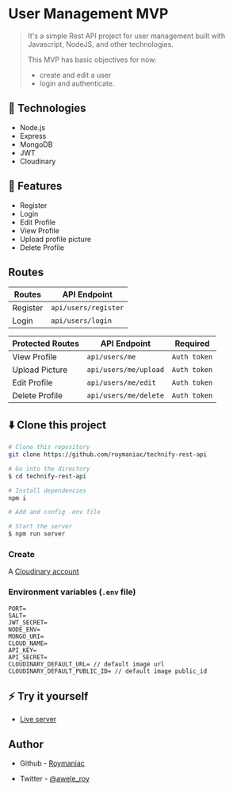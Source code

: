 # User Management MVP

> It's a simple Rest API project for user management built with Javascript, NodeJS, and other technologies.
>
> This MVP has basic objectives for now:
>
> * create and edit a user
> * login and authenticate.

## 🚀 Technologies

* Node.js
* Express
* MongoDB
* JWT
* Cloudinary

## 📌 Features

* Register
* Login
* Edit Profile
* View Profile
* Upload profile picture
* Delete Profile

## Routes

| Routes | API Endpoint          |
|--------|-----------------------|
|Register | `api/users/register` |
| Login | `api/users/login`      |

 Protected Routes | API Endpoint          | Required             |
|--------|-----------------------|----------------------|
|View Profile | `api/users/me`   |  `Auth token`        |
| Upload Picture | `api/users/me/upload` | `Auth token` |
| Edit Profile | `api/users/me/edit` |   `Auth token`  |
| Delete Profile | `api/users/me/delete` |`Auth token`  |

## **:arrow_down:** Clone this project

```bash
# Clone this repository
git clone https://github.com/roymaniac/technify-rest-api

# Go into the directory
$ cd technify-rest-api

# Install dependencies
npm i

# Add and config .env file

# Start the server
$ npm run server
```

### Create

A [Cloudinary account]("https://cloudinary.com/")

### Environment variables (`.env` file)

```env
PORT=
SALT=
JWT_SECRET=
NODE_ENV=
MONGO_URI=
CLOUD_NAME=
API_KEY=
API_SECRET=
CLOUDINARY_DEFAULT_URL= // default image url
CLOUDINARY_DEFAULT_PUBLIC_ID= // default image public_id
```

## ⚡ Try it yourself

* [Live server](https://technify.onrender.com)

## Author

* Github - [Roymaniac](https://www.github.com/Roymaniac)

* Twitter - [@awele_roy](https://www.twitter.com/awele_roy)

